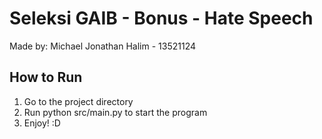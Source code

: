 # Seleksi GAIB - Bonus - Hate Speech
Made by: Michael Jonathan Halim - 13521124

## How to Run
1. Go to the project directory
2. Run python src/main.py to start the program
3. Enjoy! :D
